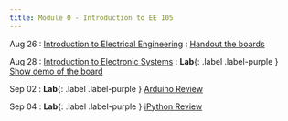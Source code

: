 ```yaml
---
title: Module 0 - Introduction to EE 105
---
```


Aug 26
: [Introduction to Electrical Engineering]({{site.url}}{{site.baseurl}}/assets/module-0-intro/mod-0-lecture-1-intro.pdf)
  : [Handout the boards](#)

Aug 28
: [Introduction to Electronic Systems]({{site.url}}{{site.baseurl}}/assets/module-0-intro/mod-0-lecture-2-system-design.pdf)
  : **Lab**{: .label .label-purple } [Show demo of the board](#)

Sep 02
: **Lab**{: .label .label-purple } [Arduino Review]({{site.url}}{{site.baseurl}}/assets/module-0-intro/mod-0-lecture-3-arduino-installation.pdf)

Sep 04
: **Lab**{: .label .label-purple } [iPython Review]({{site.url}}{{site.baseurl}}/assets/module-0-intro/mod-0-lecture-4-ece-105-python-bookcamp.ipynb)
